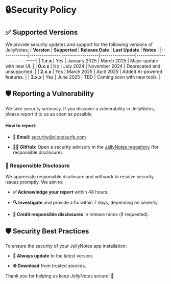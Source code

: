 # 🔒Security Policy

## ✅ Supported Versions

We provide security updates and support for the following versions of JellyNotes:
| **Version** | **Supported** | **Release Date** | **Last Update** | **Notes**                   |
|-------------|---------------|------------------|-----------------|-----------------------------|
| **1.x.x**   | Yes           | January 2025     | March 2025      | Major update with new UI.   |
| **0.x.x**   | No            | July 2024        | November 2024   | Deprecated and unsupported. |
| **2.x.x**   | Yes           | March 2025       | April 2025      | Added AI-powered features.  |
| **3.x.x**   | Yes           | June 2025        | TBD             | Coming soon with new tools. |


## 🛡️ Reporting a Vulnerability

We take security seriously. If you discover a vulnerability in JellyNotes, please report it to us as soon as possible.

#### How to report:
- **📧 Email:** security@cloudsurfe.com

- **🧑‍💻 GitHub:** Open a security advisory in the [JellyNotes repository](https://github.com/CloudSurfe/JellyNotes/security/advisories/new) (for responsible disclosure).

### 🔐 Responsible Disclosure

We appreciate responsible disclosure and will work to resolve security issues promptly. We aim to:

- **✅ Acknowledge your report** within 48 hours.

- **🔍 Investigate** and provide a fix within 7 days, depending on severity.

- **📝 Credit responsible disclosures** in release notes (if requested).

## 🛡️ Security Best Practices

To ensure the security of your JellyNotes app installation:

- **🔄 Always update** to the latest version.

- **🌐 Download** from trusted sources.

Thank you for helping us keep JellyNotes secure! 🚀

